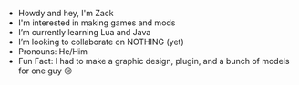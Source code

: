 - Howdy and hey, I'm Zack
- I'm interested in making games and mods
- I’m currently learning Lua and Java
- I’m looking to collaborate on NOTHING (yet)
- Pronouns: He/Him
- Fun Fact: I had to make a graphic design, plugin, and a bunch of models for one guy 😔

<!---
Zolova/Zolova is a ✨ special ✨ repository because its `README.md` (this file) appears on your GitHub profile.
You can click the Preview link to take a look at your changes.
--->
